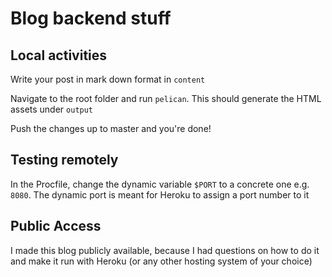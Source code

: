 # Blog backend stuff

## Local activities

Write your post in mark down format in `content`

Navigate to the root folder and run `pelican`. This should generate the HTML assets under `output`

Push the changes up to master and you're done!

## Testing remotely

In the Procfile, change the dynamic variable `$PORT` to a concrete one e.g. `8080`. The dynamic port is meant for Heroku to assign a port number to it


## Public Access

I made this blog publicly available, because I had questions on how to do it and make it run with Heroku (or any other hosting system of your choice)

